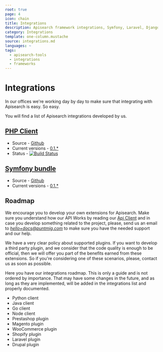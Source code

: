```yaml
---
root: true
page: 4
icon: chain
title: Integrations
description: Apisearch framework integrations, Symfony, Laravel, Django, etc.
category: Integrations
template: one-column.mustache
source: integrations.md
languages: ~
tags:
  - apisearch-tools
  - integrations
  - frameworks
---
```


# Integrations

In our offices we're working day by day to make sure that integrating with
Apisearch is easy. So easy.

You will find a list of Apisearch integrations developed by us.

## [PHP Client](api-client.html)
- Source - [Github](https://github.com/apisearch-io/php-client)
- Current versions - [0.1.*](https://github.com/apisearch-io/php-client/releases)
- Status - [![Build Status](https://travis-ci.org/apisearch-io/php-client.svg?branch=master)](https://travis-ci.org/apisearch-io/php-client)
    
## [Symfony bundle](integrations/symfony-bundle.html)
- Source - [Github](https://github.com/apisearch-io/apisearch-bundle)
- Current versions - [0.1.*](https://github.com/apisearch-io/apisearch-bundle/releases)
    
## Roadmap

We encourage you to develop your own extensions for Apisearch. Make sure you
understand how our API Works by reading our [Api Client](api-client.html) and
in case you develop something related to the project, please, send us an email
to *hello+docs@puntmig.com* to make sure you have the needed support and our
help.

We have a very clear policy about supported plugins. If you want to develop a
third party plugin, and we consider that the code quality is enough to be
official, then we will offer you part of the benefits earned from these
extensions. So if you're considering one of these scenarios, please, contact us
as soon as possible.

Here you have our integrations roadmap. This is only a guide and is not ordered
by importance. That may have some changes in the future, and as long as they are
implemented, will be added in the integrations list and properly documented.

- Python client
- Java client
- Go client
- Node client
- Prestashop plugin
- Magento plugin
- WooCommerce plugin
- Shopify plugin
- Laravel plugin
- Drupal plugin